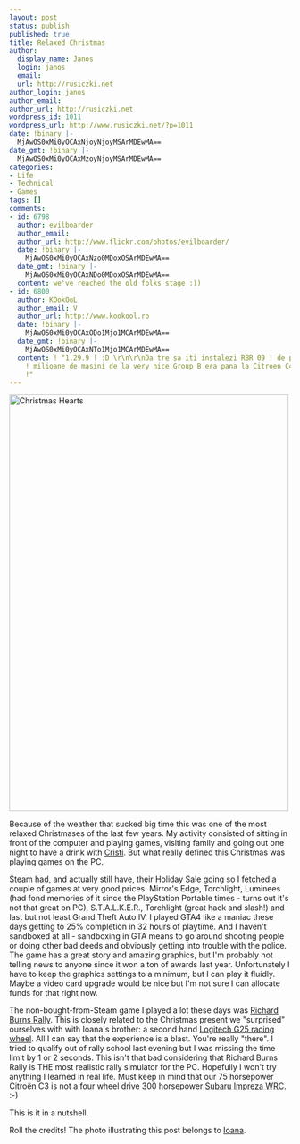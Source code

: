 ```yaml
---
layout: post
status: publish
published: true
title: Relaxed Christmas
author:
  display_name: Janos
  login: janos
  email: 
  url: http://rusiczki.net
author_login: janos
author_email: 
author_url: http://rusiczki.net
wordpress_id: 1011
wordpress_url: http://www.rusiczki.net/?p=1011
date: !binary |-
  MjAwOS0xMi0yOCAxNjoyNjoyMSArMDEwMA==
date_gmt: !binary |-
  MjAwOS0xMi0yOCAxMzoyNjoyMSArMDEwMA==
categories:
- Life
- Technical
- Games
tags: []
comments:
- id: 6798
  author: evilboarder
  author_email: 
  author_url: http://www.flickr.com/photos/evilboarder/
  date: !binary |-
    MjAwOS0xMi0yOCAxNzo0MDoxOSArMDEwMA==
  date_gmt: !binary |-
    MjAwOS0xMi0yOCAxNDo0MDoxOSArMDEwMA==
  content: we've reached the old folks stage :))
- id: 6800
  author: KOokOoL
  author_email: V
  author_url: http://www.kookool.ro
  date: !binary |-
    MjAwOS0xMi0yOCAxODo1Mjo1MCArMDEwMA==
  date_gmt: !binary |-
    MjAwOS0xMi0yOCAxNTo1Mjo1MCArMDEwMA==
  content: ! "1.29.9 ! :D \r\n\r\nDa tre sa iti instalezi RBR 09 ! de pe http://www.rallyesim.com/
    ! milioane de masini de la very nice Group B era pana la Citroen C4 2009 !  TOT
    !"
---
```

<p><a href="http://www.flickr.com/photos/ioana/4216363251/"><img src="http://www.rusiczki.net/wp-content/uploads/2009/12/hearts.jpg" alt="Christmas Hearts" width="500" height="747"/></a></p>
<p>Because of the weather that sucked big time this was one of the most relaxed Christmases of the last few years. My activity consisted of sitting in front of the computer and playing games, visiting family and going out one night to have a drink with <a href="http://www.flickr.com/photos/evilboarder">Cristi</a>. But what really defined this Christmas was playing games on the PC.</p>
<p><a href="http://www.steampowered.com">Steam</a> had, and actually still have, their Holiday Sale going so I fetched a couple of games at very good prices: Mirror's Edge, Torchlight, Luminees (had fond memories of it since the PlayStation Portable times - turns out it's not that great on PC), S.T.A.L.K.E.R., Torchlight (great hack and slash!) and last but not least Grand Theft Auto IV. I played GTA4 like a maniac these days getting to 25% completion in 32 hours of playtime. And I haven't sandboxed at all - sandboxing in GTA means to go around shooting people or doing other bad deeds and obviously getting into trouble with the police. The game has a great story and amazing graphics, but I'm probably not telling news to anyone since it won a ton of awards last year. Unfortunately I have to keep the graphics settings to a minimum, but I can play it fluidly. Maybe a video card upgrade would be nice but I'm not sure I can allocate funds for that right now.</p>
<p>The non-bought-from-Steam game I played a lot these days was <a href="http://www.richardburnsrally.com/">Richard Burns Rally</a>. This is closely related to the Christmas present we "surprised" ourselves with with Ioana's brother: a second hand <a href="http://www.logitech.com/index.cfm/gaming/wheels/devices/131&cl=gb,en">Logitech G25 racing wheel</a>. All I can say that the experience is a blast. You're really "there". I tried to qualify out of rally school last evening but I was missing the time limit by 1 or 2 seconds. This isn't that bad considering that Richard Burns Rally is THE most realistic rally simulator for the PC. Hopefully I won't try anything I learned in real life. Must keep in mind that our 75 horsepower Citroën C3 is not a four wheel drive 300 horsepower <a href="http://www.flickr.com/photos/jane_sanders/2427174301/">Subaru Impreza WRC</a>. :-)</p>
<p>This is it in a nutshell.</p>
<p>Roll the credits! The photo illustrating this post belongs to <a href="http://www.flickr.com/photos/ioana">Ioana</a>.</p>

